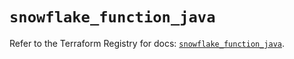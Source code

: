 # `snowflake_function_java`

Refer to the Terraform Registry for docs: [`snowflake_function_java`](https://registry.terraform.io/providers/snowflake-labs/snowflake/1.0.5/docs/resources/function_java).
